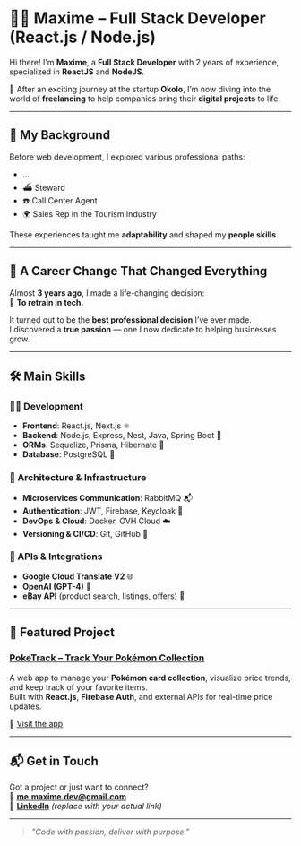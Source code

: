 # 👨‍💻 Maxime – Full Stack Developer (React.js / Node.js)

Hi there! I'm **Maxime**, a **Full Stack Developer** with 2 years of experience, specialized in **ReactJS** and **NodeJS**.

🚀 After an exciting journey at the startup **Okolo**, I’m now diving into the world of **freelancing** to help companies bring their **digital projects** to life.

---

## 💼 My Background

Before web development, I explored various professional paths:
- ...
- ⛴️ Steward 
- ☎️ Call Center Agent  
- 🌍 Sales Rep in the Tourism Industry  

These experiences taught me **adaptability** and shaped my **people skills**.

---

## 🔁 A Career Change That Changed Everything

Almost **3 years ago**, I made a life-changing decision:  
🎯 **To retrain in tech.**

It turned out to be the **best professional decision** I’ve ever made.  
I discovered a **true passion** — one I now dedicate to helping businesses grow.

---

## 🛠️ Main Skills

### 👨‍💻 Development
- **Frontend**: React.js, Next.js ⚛️  
- **Backend**: Node.js, Express, Nest, Java, Spring Boot 🚀
- **ORMs**: Sequelize, Prisma, Hibernate 🔄  
- **Database**: PostgreSQL 🐘

### 🔧 Architecture & Infrastructure
- **Microservices Communication**: RabbitMQ 📬  
- **Authentication**: JWT, Firebase, Keycloak 🔐  
- **DevOps & Cloud**: Docker, OVH Cloud ☁️  
- **Versioning & CI/CD**: Git, GitHub 🧠  

### 🔄 APIs & Integrations
- **Google Cloud Translate V2** 🌐  
- **OpenAI (GPT-4)** 🤖  
- **eBay API** (product search, listings, offers) 🛒  

---

## 🌟 Featured Project

### [PokeTrack – Track Your Pokémon Collection](https://poke-track.netlify.app/)
A web app to manage your **Pokémon card collection**, visualize price trends, and keep track of your favorite items.  
Built with **React.js**, **Firebase Auth**, and external APIs for real-time price updates.

🔗 [Visit the app](https://poke-track.netlify.app/)

---

## 📬 Get in Touch

Got a project or just want to connect?  
📧 **[me.maxime.dev@gmail.com](mailto:kodana.developpement@gmail.com)**  
🔗 **[LinkedIn](www.linkedin.com/in/maxime-huynh1993/)** *(replace with your actual link)*

---

> *"Code with passion, deliver with purpose."*
